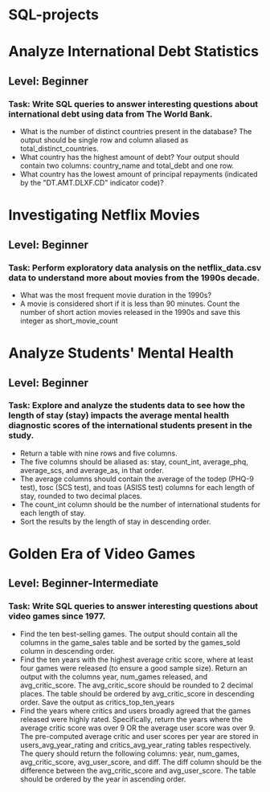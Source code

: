 # SQL-projects

# Analyze International Debt Statistics
## Level: Beginner
### Task: Write SQL queries to answer interesting questions about international debt using data from The World Bank.
- What is the number of distinct countries present in the database? The output should be single row and column aliased as total_distinct_countries.
- What country has the highest amount of debt? Your output should contain two columns: country_name and total_debt and one row.
- What country has the lowest amount of principal repayments (indicated by the "DT.AMT.DLXF.CD" indicator code)?

# Investigating Netflix Movies
## Level: Beginner
### Task: Perform exploratory data analysis on the netflix_data.csv data to understand more about movies from the 1990s decade.
- What was the most frequent movie duration in the 1990s? 
- A movie is considered short if it is less than 90 minutes. Count the number of short action movies released in the 1990s and save this integer as short_movie_count

# Analyze Students' Mental Health
## Level: Beginner
### Task: Explore and analyze the students data to see how the length of stay (stay) impacts the average mental health diagnostic scores of the international students present in the study.
- Return a table with nine rows and five columns.
- The five columns should be aliased as: stay, count_int, average_phq, average_scs, and average_as, in that order.
- The average columns should contain the average of the todep (PHQ-9 test), tosc (SCS test), and toas (ASISS test) columns for each length of stay, rounded to two decimal places.
- The count_int column should be the number of international students for each length of stay.
- Sort the results by the length of stay in descending order.

# Golden Era of Video Games
## Level: Beginner-Intermediate
### Task: Write SQL queries to answer interesting questions about video games since 1977.
- Find the ten best-selling games. The output should contain all the columns in the game_sales table and be sorted by the games_sold column in descending order.
- Find the ten years with the highest average critic score, where at least four games were released (to ensure a good sample size). Return an output with the columns year, num_games released, and avg_critic_score. The avg_critic_score should be rounded to 2 decimal places. The table should be ordered by avg_critic_score in descending order. Save the output as critics_top_ten_years
- Find the years where critics and users broadly agreed that the games released were highly rated. Specifically, return the years where the average critic score was over 9 OR the average user score was over 9. The pre-computed average critic and user scores per year are stored in users_avg_year_rating and critics_avg_year_rating tables respectively. The query should return the following columns: year, num_games, avg_critic_score, avg_user_score, and diff. The diff column should be the difference between the avg_critic_score and avg_user_score. The table should be ordered by the year in ascending order.

  

